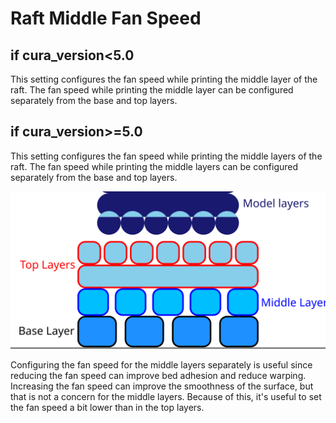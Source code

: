 Raft Middle Fan Speed
====
if cura_version<5.0
-----
This setting configures the fan speed while printing the middle layer of the raft. The fan speed while printing the middle layer can be configured separately from the base and top layers.

if cura_version>=5.0
-----
This setting configures the fan speed while printing the middle layers of the raft. The fan speed while printing the middle layers can be configured separately from the base and top layers.

![Where the middle layer is located in the raft](images/raft_dimensions_simplified.svg)

Configuring the fan speed for the middle layers separately is useful since reducing the fan speed can improve bed adhesion and reduce warping. Increasing the fan speed can improve the smoothness of the surface, but that is not a concern for the middle <!--if cura_version<5.0:layer--><!--if cura_version>=5.0-->layers<!--endif-->. Because of this, it's useful to set the fan speed a bit lower than in the top layers.